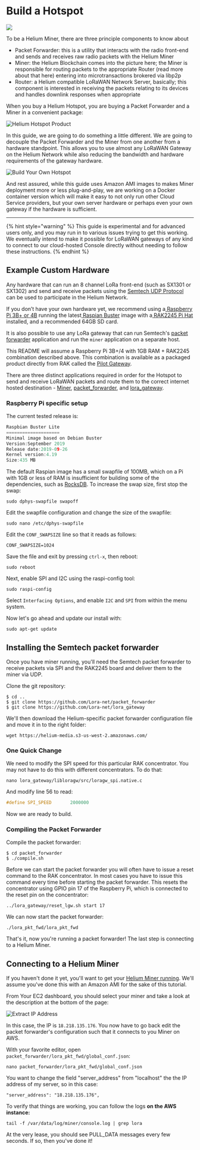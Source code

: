 # Build a Hotspot

![](../.gitbook/assets/architecture.png)



To be a Helium Miner, there are three principle components to know about

* Packet Forwarder: this is a utility that interacts with the radio front-end and sends and receives raw radio packets with the Helium Miner
* Miner: the Helium Blockchain comes into the picture here; the Miner is responsible for routing packets to the appropriate Router \(read more about that here\) entering into microtransactions brokered via libp2p
* Router: a Helium compatible LoRaWAN Network Server, basically; this component is interested in receiving the packets relating to its devices and handles downlink responses when appropriate

When you buy a Helium Hotspot, you are buying a Packet Forwarder and a Miner in a convenient package:

![Helium Hotspot Product](../.gitbook/assets/heliumhotspot.png)

In this guide, we are going to do something a little different. We are going to decouple the Packet Forwarder and the Miner from one another from a hardware standpoint. This allows you to use almost any LoRaWAN Gateway on the Helium Network while also reducing the bandwidth and hardware requirements of the gateway hardware.

![Build Your Own Hotspot](../.gitbook/assets/tutorial.png)

And rest assured, while this guide uses Amazon AMI images to makes Miner deployment more or less plug-and-play, we are working on a Docker container version which will make it easy to not only run other Cloud Service providers, but your own server hardware or perhaps even your own gateway if the hardware is sufficient.  
****

{% hint style="warning" %}
This guide is experimental and for advanced users only, and you may run in to various issues trying to get this working. We eventually intend to make it possible for LoRaWAN gateways of any kind to connect to our cloud-hosted Console directly without needing to follow these instructions.
{% endhint %}

## Example Custom Hardware

Any hardware that can run an 8 channel LoRa front-end \(such as SX1301 or SX1302\) and send and receive packets using the [Semtech UDP Protocol](https://github.com/Lora-net/packet_forwarder/blob/master/PROTOCOL.TXT) can be used to participate in the Helium Network.

  
If you don’t have your own hardware yet, we recommend using a[ Raspberry Pi 3B+ or 4B](https://www.raspberrypi.org/) running the latest[ Raspian Buster](https://www.raspberrypi.org/downloads/raspbian/) image with a[ RAK2245 Pi Hat](https://store.rakwireless.com/products/rak2245-pi-hat) installed, and a recommended 64GB SD card.

It is also possible to use any LoRa gateway that can run Semtech's [packet forwarder](https://github.com/Lora-net/packet_forwarder) application and run the `miner` application on a separate host.

This README will assume a Raspberry Pi 3B+/4 with 1GB RAM + RAK2245 combination described above. This combination is available as a packaged product directly from RAK called the [Pilot Gateway](https://store.rakwireless.com/products/rak7243c-pilot-gateway?variant=26682434879588).

There are three distinct applications required in order for the Hotspot to send and receive LoRaWAN packets and route them to the correct internet hosted destination - [Miner](https://github.com/helium/miner), [packet\_forwarder](https://github.com/Lora-net/packet_forwarder), and [lora\_gateway](https://github.com/Lora-net/lora_gateway).

### Raspberry Pi specific setup

The current tested release is:

```c
Raspbian Buster Lite
====================
Minimal image based on Debian Buster
Version:September 2019
Release date:2019-09-26
Kernel version:4.19
Size:435 MB
```

The default Raspian image has a small swapfile of 100MB, which on a Pi with 1GB or less of RAM is insufficient for building some of the dependencies, such as [RocksDB](http://rocksdb.org/). To increase the swap size, first stop the swap:

```text
sudo dphys-swapfile swapoff
```

Edit the swapfile configuration and change the size of the swapfile:

```text
sudo nano /etc/dphys-swapfile
```

Edit the `CONF_SWAPSIZE` line so that it reads as follows:

```text
CONF_SWAPSIZE=1024
```

Save the file and exit by pressing `ctrl-x`, then reboot:

```text
sudo reboot
```

Next, enable SPI and I2C using the raspi-config tool:

```text
sudo raspi-config
```

Select `Interfacing Options`, and enable `I2C` and `SPI` from within the menu system.

Now let's go ahead and update our install with:

```text
sudo apt-get update
```



## Installing the Semtech packet forwarder

Once you have miner running, you'll need the Semtech packet forwarder to receive packets via SPI and the RAK2245 board and deliver them to the miner via UDP.

Clone the git repository:

```text
$ cd ..
$ git clone https://github.com/Lora-net/packet_forwarder
$ git clone https://github.com/Lora-net/lora_gateway
```

We'll then download the Helium-specific packet forwarder configuration file and move it in to the right folder:

```text
wget https://helium-media.s3-us-west-2.amazonaws.com/
```

### One Quick Change

We need to modify the SPI speed for this particular RAK concentrator. You may not have to do this with different concentrators. To do that:

```text
nano lora_gateway/libloragw/src/loragw_spi.native.c
```

And modify line 56 to read:

```c
#define SPI_SPEED       2000000
```

Now we are ready to build.

### Compiling the Packet Forwarder

Compile the packet forwarder:

```text
$ cd packet_forwarder
$ ./compile.sh
```

Before we can start the packet forwarder you will often have to issue a reset command to the RAK concentrator. In most cases you have to issue this command every time before starting the packet forwarder. This resets the concentrator using GPIO pin 17 of the Raspberry Pi, which is connected to the reset pin on the concentrator:

```text
../lora_gateway/reset_lgw.sh start 17
```

We can now start the packet forwarder:

```text
./lora_pkt_fwd/lora_pkt_fwd
```

That's it, now you're running a packet forwarder! The last step is connecting to a Helium Miner.

## **Connecting to a Helium Miner**

If you haven't done it yet, you'll want to get your [Helium Miner running](../blockchain/run-your-own-miner.md). We'll assume you've done this with an Amazon AMI for the sake of this tutorial. 

From Your EC2 dashboard, you should select your miner and take a look at the description at the bottom of the page:

![Extract IP Address](../.gitbook/assets/ipv4.png)

In this case,  the IP is `18.218.135.176`. You now have to go back edit the packet forwarder's configuration such that it connects to you Miner on AWS. 

With your favorite editor,  open `packet_forwarder/lora_pkt_fwd/global_conf.json`:

```text
nano packet_forwarder/lora_pkt_fwd/global_conf.json
```

You want to change the field "server\_address" from "localhost" the the IP address of my server, so in this case:

```text
"server_address": "18.218.135.176",
```

To verify that things are working, you can follow the logs **on the AWS instance:**

```text
tail -f /var/data/log/miner/console.log | grep lora
```

At the very lease, you should see PULL\_DATA messages every few seconds. If so, then you've done it!

